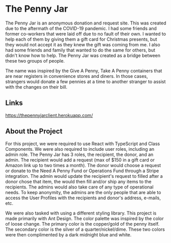 # The Penny Jar

The Penny Jar is an anonymous donation and request site.  This was created due to the aftermath of the COVID-19 pandemic.  I had some friends and former co-workers that were laid off due to no fault of their own.  I wanted to help each of them by giving them a gift card for Christmas presents, but they would not accept it as they knew the gift was coming from me.  I also had some friends and family that wanted to do the same for others, but didn't know how to help.  The Penny Jar was created as a bridge between these two groups of people.  

The name was inspired by the Give A Penny, Take A Penny containers that are near registers in convenience stores and diners.  In those cases, strangers would donate a few pennies at a time to another stranger to assist with the changes on their bill.  

## Links

https://thepennyjarclient.herokuapp.com/

## About the Project

For this project, we were required to use React with TypeScript and Class Components.  We were also required to include user roles, including an admin role.  The Penny Jar has 3 roles, the recipient, the donor, and an admin.  The recipient would add a request (max of $150 in a gift card or Amazon link up to two times a month).  The donor would choose a request or donate to the Need A Penny Fund or Operations Fund through a Stripe integration.  The admin would update the recipient's request to filled after a donor chose that item, the would then fill and/or ship any items to the recipients.  The admins would also take care of any type of operational needs.  To keep anonymity, the admins are the only people that are able to access the User Profiles with the recipients and donor's address, e-mails, etc.

We were also tasked with using a different styling library.  This project is made primarily with Ant Design.  The color palette was inspired by the color of loose change.  The primary color is the copper/gold of the penny itself.  The secondary color is the silver of a quarter/nickel/dime.  These two colors were then complimented by a dark midnight blue and white.
